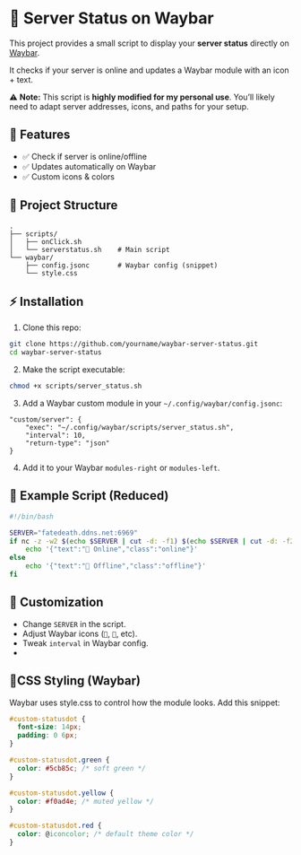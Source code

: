 
# 📡 Server Status on Waybar

This project provides a small script to display your **server status** directly on [Waybar](https://github.com/Alexays/Waybar).

It checks if your server is online and updates a Waybar module with an icon + text.

⚠️ **Note:**
This script is **highly modified for my personal use**. You’ll likely need to adapt server addresses, icons, and paths for your setup.

## 🚀 Features

* ✅ Check if server is online/offline
* ✅ Updates automatically on Waybar
* ✅ Custom icons & colors


## 📂 Project Structure
```
.
├── scripts/
│   ├── onClick.sh
│   └── serverstatus.sh    # Main script  
└── waybar/
    ├── config.jsonc       # Waybar config (snippet)
    └── style.css
```
## ⚡ Installation

1. Clone this repo:

```bash
git clone https://github.com/yourname/waybar-server-status.git
cd waybar-server-status
```

2. Make the script executable:

```bash
chmod +x scripts/server_status.sh
```

3. Add a Waybar custom module in your `~/.config/waybar/config.jsonc`:

```jsonc
"custom/server": {
    "exec": "~/.config/waybar/scripts/server_status.sh",
    "interval": 10,
    "return-type": "json"
}
```

4. Add it to your Waybar `modules-right` or `modules-left`.

## 📝 Example Script (Reduced)

```bash
#!/bin/bash

SERVER="fatedeath.ddns.net:6969"
if nc -z -w2 $(echo $SERVER | cut -d: -f1) $(echo $SERVER | cut -d: -f2); then
    echo '{"text":" Online","class":"online"}'
else
    echo '{"text":" Offline","class":"offline"}'
fi
```

## 🎨 Customization

* Change `SERVER` in the script.
* Adjust Waybar icons (``, ``, etc).
* Tweak `interval` in Waybar config.
* 
## 🔹CSS Styling (Waybar)

Waybar uses style.css to control how the module looks. Add this snippet:
```css
#custom-statusdot {
  font-size: 14px;
  padding: 0 6px;
}

#custom-statusdot.green {
  color: #5cb85c; /* soft green */
}

#custom-statusdot.yellow {
  color: #f0ad4e; /* muted yellow */
}

#custom-statusdot.red {
  color: @iconcolor; /* default theme color */
}
```
